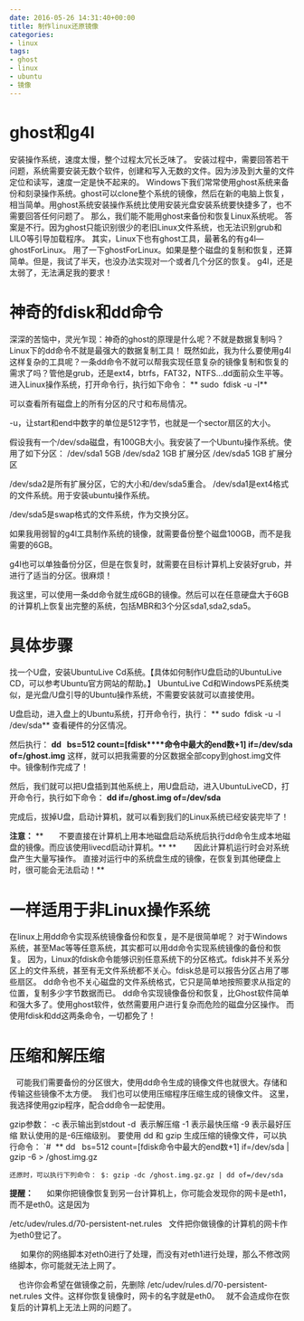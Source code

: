 ```yaml
---
date: 2016-05-26 14:31:40+00:00
title: 制作linux还原镜像
categories:
- linux
tags:
- ghost
- linux
- ubuntu
- 镜像
---
```


# ghost和g4l
安装操作系统，速度太慢，整个过程太冗长乏味了。
安装过程中，需要回答若干问题，系统需要安装无数个软件，创建和写入无数的文件。因为涉及到大量的文件定位和读写，速度一定是快不起来的。
Windows下我们常常使用ghost系统来备份和刻录操作系统。ghost可以clone整个系统的镜像，然后在新的电脑上恢复，相当简单。用ghost系统安装操作系统比使用安装光盘安装系统要快捷多了，也不需要回答任何问题了。
那么，我们能不能用ghost来备份和恢复Linux系统呢。
答案是不行。因为ghost只能识别很少的老旧Linux文件系统，也无法识别grub和LILO等引导加载程序。
其实，Linux下也有ghost工具，最著名的有g4l—ghostForLinux。
用了一下ghostForLinux。如果是整个磁盘的复制和恢复，还算简单。但是，我试了半天，也没办法实现对一个或者几个分区的恢复。
g4l，还是太弱了，无法满足我的要求！

# 神奇的fdisk和dd命令
深深的苦恼中，灵光乍现：神奇的ghost的原理是什么呢？不就是数据复制吗？Linux下的dd命令不就是最强大的数据复制工具！
既然如此，我为什么要使用g4l这样复杂的工具呢？一条dd命令不就可以帮我实现任意复杂的镜像复制和恢复的需求了吗？管他是grub，还是ext4，btrfs，FAT32，NTFS...dd面前众生平等。
进入Linux操作系统，打开命令行，执行如下命令：
** sudo  fdisk -u -l**

可以查看所有磁盘上的所有分区的尺寸和布局情况。

-u，让start和end中数字的单位是512字节，也就是一个sector扇区的大小。

假设我有一个/dev/sda磁盘，有100GB大小。我安装了一个Ubuntu操作系统。使用了如下分区：
/dev/sda1 5GB
/dev/sda2 1GB 扩展分区
/dev/sda5 1GB 扩展分区

/dev/sda2是所有扩展分区，它的大小和/dev/sda5重合。
/dev/sda1是ext4格式的文件系统。用于安装ubuntu操作系统。

/dev/sda5是swap格式的文件系统，作为交换分区。

如果我用弱智的g4l工具制作系统的镜像，就需要备份整个磁盘100GB，而不是我需要的6GB。

g4l也可以单独备份分区，但是在恢复时，就需要在目标计算机上安装好grub，并进行了适当的分区。很麻烦！

我这里，可以使用一条dd命令就生成6GB的镜像。然后可以在任意硬盘大于6GB的计算机上恢复出完整的系统，包括MBR和3个分区sda1,sda2,sda5。

# 具体步骤
找一个U盘，安装UbuntuLive Cd系统。【具体如何制作U盘启动的UbuntuLive CD，可以参考Ubuntu官方网站的帮助。】
UbuntuLive Cd和WindowsPE系统类似，是光盘/U盘引导的Ubuntu操作系统，不需要安装就可以直接使用。

U盘启动，进入盘上的Ubuntu系统，打开命令行，执行：
** sudo  fdisk -u -l /dev/sda**
查看硬件的分区情况。

然后执行：
**dd   bs=512 count=[fdisk****命令中最大的end数+1] if=/dev/sda of=/ghost.img**
这样，就可以把我需要的分区数据全部copy到ghost.img文件中。镜像制作完成了！

然后，我们就可以把U盘插到其他系统上，用U盘启动，进入UbuntuLiveCD，打开命令行，执行如下命令：
**dd if=/ghost.img of=/dev/sda**

完成后，拔掉U盘，启动计算机，就可以看到我们的Linux系统已经安装完毕了！

**注意：**
**       不要直接在计算机上用本地磁盘启动系统后执行dd命令生成本地磁盘的镜像。而应该使用livecd启动计算机。**
**        因此计算机运行时会对系统盘产生大量写操作。 直接对运行中的系统盘生成的镜像，在恢复到其他硬盘上时，很可能会无法启动！**

# 一样适用于非Linux操作系统
在linux上用dd命令实现系统镜像备份和恢复，是不是很简单呢？
对于Windows系统，甚至Mac等等任意系统，其实都可以用dd命令实现系统镜像的备份和恢复。
因为，Linux的fdisk命令能够识别任意系统下的分区格式。fdisk并不关系分区上的文件系统，甚至有无文件系统都不关心。fdisk总是可以报告分区占用了哪些扇区。
dd命令也不关心磁盘的文件系统格式，它只是简单地按照要求从指定的位置，复制多少字节数据而已。
dd命令实现镜像备份和恢复，比Ghost软件简单和强大多了。使用ghost软件，依然需要用户进行复杂而危险的磁盘分区操作。
而使用fdisk和dd这两条命令，一切都免了！

# 压缩和解压缩
   可能我们需要备份的分区很大，使用dd命令生成的镜像文件也就很大。存储和传输这些镜像不太方便。  我们也可以使用压缩程序压缩生成的镜像文件。 这里，我选择使用gzip程序，配合dd命令一起使用。

gzip参数：
-c 表示输出到stdout
-d  表示解压缩
-1 表示最快压缩
-9 表示最好压缩
默认使用的是-6压缩级别。
要使用 dd 和 gzip 生成压缩的镜像文件，可以执行命令： `#  ** dd   bs=512
count=[fdisk命令中最大的end数+1] if=/dev/sda | gzip -6 > /ghost.img.gz

``` shell
还原时，可以执行下列命令： $: gzip -dc /ghost.img.gz.gz | dd of=/dev/sda
```

**提醒：**
     如果你把镜像恢复到另一台计算机上，你可能会发现你的网卡是eth1，而不是eth0。这是因为

/etc/udev/rules.d/70-persistent-net.rules   文件把你做镜像的计算机的网卡作为eth0登记了。

     如果你的网络脚本对eth0进行了处理，而没有对eth1进行处理，那么不修改网络脚本，你可能就无法上网了。

    也许你会希望在做镜像之前，先删除 /etc/udev/rules.d/70-persistent-net.rules 文件。这样你恢复镜像时，网卡的名字就是eth0。   就不会造成你在恢复后的计算机上无法上网的问题了。
